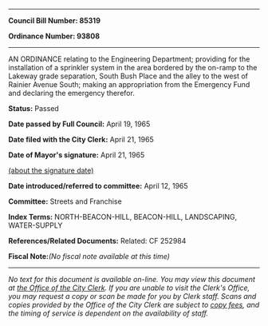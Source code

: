 

********

**Council Bill Number: 85319**
   
**Ordinance Number: 93808**
********

 AN ORDINANCE relating to the Engineering Department; providing for the installation of a sprinkler system in the area bordered by the on-ramp to the Lakeway grade separation, South Bush Place and the alley to the west of Rainier Avenue South; making an appropriation from the Emergency Fund and declaring the emergency therefor.

**Status:** Passed
   
**Date passed by Full Council:** April 19, 1965
   
**Date filed with the City Clerk:** April 21, 1965
   
**Date of Mayor's signature:** April 21, 1965
   
[(about the signature date)](/~public/approvaldate.htm)
   
   
   
**Date introduced/referred to committee:** April 12, 1965
   
**Committee:** Streets and Franchise
   
   
**Index Terms:** NORTH-BEACON-HILL, BEACON-HILL, LANDSCAPING, WATER-SUPPLY

**References/Related Documents:** Related: CF 252984

**Fiscal Note:**_(No fiscal note available at this time)_
********

_No text for this document is available on-line. You may view this document at [the Office of the City Clerk](http://www.seattle.gov/leg/clerk/contactUs.htm). If you are unable to visit the Clerk's Office, you may request a copy or scan be made for you by Clerk staff. Scans and copies provided by the Office of the City Clerk are subject to [copy fees](http://clerk.seattle.gov/~public/clerkfees.htm), and the timing of service is dependent on the availability of staff._

